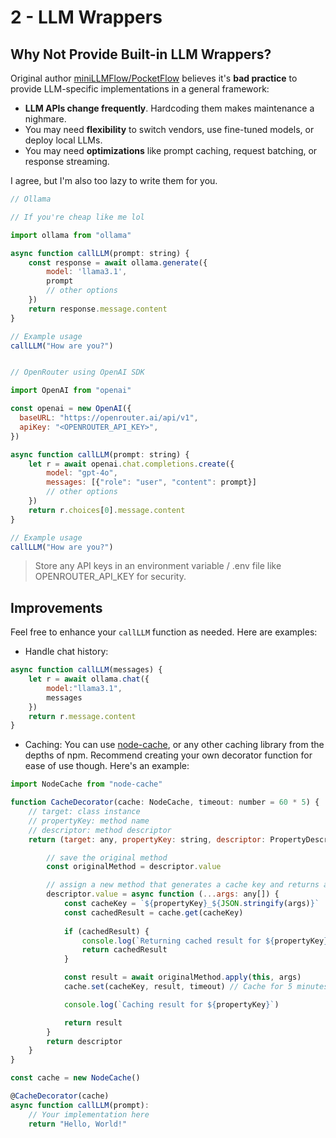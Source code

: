 # 2 - LLM Wrappers  

## Why Not Provide Built-in LLM Wrappers?
Original author [miniLLMFlow/PocketFlow](https://github.com/miniLLMFlow) believes it's **bad practice** to provide LLM-specific implementations in a general framework:
- **LLM APIs change frequently**. Hardcoding them makes maintenance a nighmare.
- You may need **flexibility** to switch vendors, use fine-tuned models, or deploy local LLMs.
- You may need **optimizations** like prompt caching, request batching, or response streaming.

I agree, but I'm also too lazy to write them for you.


```javascript
// Ollama 

// If you're cheap like me lol

import ollama from "ollama"

async function callLLM(prompt: string) {
    const response = await ollama.generate({
        model: 'llama3.1',
        prompt
        // other options
    })
    return response.message.content
}

// Example usage
callLLM("How are you?")
```

```javascript

// OpenRouter using OpenAI SDK

import OpenAI from "openai"

const openai = new OpenAI({
  baseURL: "https://openrouter.ai/api/v1",
  apiKey: "<OPENROUTER_API_KEY>",
})

async function callLLM(prompt: string) {
    let r = await openai.chat.completions.create({
        model: "gpt-4o",
        messages: [{"role": "user", "content": prompt}]
        // other options
    })
    return r.choices[0].message.content
}

// Example usage
callLLM("How are you?")
```

> Store any API keys in an environment variable / .env file like OPENROUTER_API_KEY for security.

## Improvements
Feel free to enhance your `callLLM` function as needed. Here are examples:

- Handle chat history:

```javascript
async function callLLM(messages) {
    let r = await ollama.chat({
        model:"llama3.1",
        messages
    })
    return r.message.content
}
```

- Caching: You can use [node-cache](https://www.npmjs.com/package/node-cache), or any other caching library from the depths of npm. Recommend creating your own decorator function for ease of use though. Here's an example:

```javascript
import NodeCache from "node-cache"

function CacheDecorator(cache: NodeCache, timeout: number = 60 * 5) {
    // target: class instance
    // propertyKey: method name
    // descriptor: method descriptor
    return (target: any, propertyKey: string, descriptor: PropertyDescriptor) => {

        // save the original method
        const originalMethod = descriptor.value

        // assign a new method that generates a cache key and returns a cached result if available
        descriptor.value = async function (...args: any[]) {
            const cacheKey = `${propertyKey}_${JSON.stringify(args)}`
            const cachedResult = cache.get(cacheKey)
        
            if (cachedResult) {
                console.log(`Returning cached result for ${propertyKey}`)
                return cachedResult
            }

            const result = await originalMethod.apply(this, args)
            cache.set(cacheKey, result, timeout) // Cache for 5 minutes

            console.log(`Caching result for ${propertyKey}`)

            return result
        }
        return descriptor
    }
}

const cache = new NodeCache()

@CacheDecorator(cache)
async function callLLM(prompt):
    // Your implementation here
    return "Hello, World!"
```